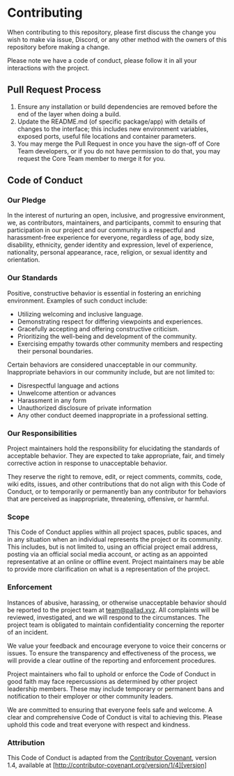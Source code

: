 # Contributing

When contributing to this repository, please first discuss the change you wish to make via issue,
Discord, or any other method with the owners of this repository before making a change.

Please note we have a code of conduct, please follow it in all your interactions with the project.

## Pull Request Process

1. Ensure any installation or build dependencies are removed before the end of the layer when doing a
   build.
2. Update the README.md (of specific package/app) with details of changes to the interface; this includes new environment
   variables, exposed ports, useful file locations and container parameters.
3. You may merge the Pull Request in once you have the sign-off of Core Team developers, or if you
   do not have permission to do that, you may request the Core Team member to merge it for you.

## Code of Conduct

### Our Pledge

In the interest of nurturing an open, inclusive, and progressive environment, we, as contributors, maintainers,
and participants, commit to ensuring that participation in our project and our community is a respectful and
harassment-free experience for everyone, regardless of age, body size, disability, ethnicity, gender identity
and expression, level of experience, nationality, personal appearance, race, religion, or sexual identity and orientation.

### Our Standards

Positive, constructive behavior is essential in fostering an enriching environment. Examples of such conduct include:

- Utilizing welcoming and inclusive language.
- Demonstrating respect for differing viewpoints and experiences.
- Gracefully accepting and offering constructive criticism.
- Prioritizing the well-being and development of the community.
- Exercising empathy towards other community members and respecting their personal boundaries.

Certain behaviors are considered unacceptable in our community.
Inappropriate behaviors in our community include, but are not limited to:
- Disrespectful language and actions
- Unwelcome attention or advances
- Harassment in any form
- Unauthorized disclosure of private information
- Any other conduct deemed inappropriate in a professional setting.

### Our Responsibilities

Project maintainers hold the responsibility for elucidating the standards of acceptable behavior.
They are expected to take appropriate, fair, and timely corrective action in response to unacceptable behavior.

They reserve the right to remove, edit,
or reject comments, commits, code, wiki edits, issues,
and other contributions that do not align with this Code of Conduct,
or to temporarily or permanently ban any contributor for behaviors that are perceived as inappropriate,
threatening, offensive, or harmful.

### Scope

This Code of Conduct applies within all project spaces, public spaces,
and in any situation when an individual represents the project or its community.
This includes, but is not limited to, using an official project email address,
posting via an official social media account, or acting as an appointed representative at an online or offline event.
Project maintainers may be able to provide more clarification on what is a representation of the project.

### Enforcement

Instances of abusive, harassing,
or otherwise unacceptable behavior should be reported to the project team at team@pallad.xyz.
All complaints will be reviewed, investigated, and we will respond to the circumstances.
The project team is obligated to maintain confidentiality concerning the reporter of an incident.

We value your feedback and encourage everyone to voice their concerns or issues.
To ensure the transparency and effectiveness of the process,
we will provide a clear outline of the reporting and enforcement procedures.

Project maintainers who fail to uphold or enforce the Code of Conduct in good faith may face repercussions
as determined by other project leadership members.
These may include temporary or permanent bans and notification to their employer or other community leaders.

We are committed to ensuring that everyone feels safe and welcome.
A clear and comprehensive Code of Conduct is vital to achieving this.
Please uphold this code and treat everyone with respect and kindness.

### Attribution

This Code of Conduct is adapted from the [Contributor Covenant][homepage], version 1.4,
available at [http://contributor-covenant.org/version/1/4][version]

[homepage]: http://contributor-covenant.org
[version]: http://contributor-covenant.org/version/1/4/
